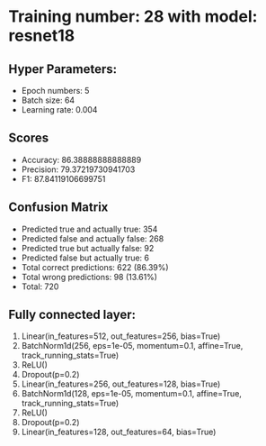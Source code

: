 # Training number: 28 with model: resnet18
## Hyper Parameters:
- Epoch numbers: 5
- Batch size: 64
- Learning rate: 0.004

## Scores
- Accuracy: 86.38888888888889
- Precision: 79.37219730941703
- F1: 87.84119106699751

## Confusion Matrix
- Predicted true and actually true: 354
- Predicted false and actually false: 268
- Predicted true but actually false: 92
- Predicted false but actually true: 6
- Total correct predictions: 622 (86.39%)
- Total wrong predictions: 98 (13.61%)
- Total: 720

## Fully connected layer:
1. Linear(in_features=512, out_features=256, bias=True)
2. BatchNorm1d(256, eps=1e-05, momentum=0.1, affine=True, track_running_stats=True)
3. ReLU()
4. Dropout(p=0.2)
5. Linear(in_features=256, out_features=128, bias=True)
6. BatchNorm1d(128, eps=1e-05, momentum=0.1, affine=True, track_running_stats=True)
7. ReLU()
8. Dropout(p=0.2)
9. Linear(in_features=128, out_features=64, bias=True)